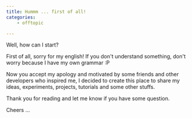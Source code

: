 ```yaml
---
title: Hummm ... first of all!
categories:
    - offtopic

---
```

Well, how can I start? 

First of all, sorry for my english! If you don't understand something, don't worry because I have my own grammar :P

Now you accept my apology and motivated by some friends and other developers who inspired me, I decided to create this place to share my ideas, 
experiments, projects, tutorials and some other stuffs.

Thank you for reading and let me know if you have some question.

Cheers ...


